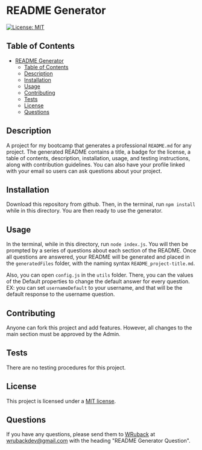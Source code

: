 # README Generator

[![License: MIT](https://img.shields.io/badge/License-MIT-yellow.svg)](https://opensource.org/licenses/MIT)

## Table of Contents

- [README Generator](#readme-generator)
  - [Table of Contents](#table-of-contents)
  - [Description](#description)
  - [Installation](#installation)
  - [Usage](#usage)
  - [Contributing](#contributing)
  - [Tests](#tests)
  - [License](#license)
  - [Questions](#questions)

## Description

A project for my bootcamp that generates a professional `README.md` for any project. The generated README contains a title, a badge for the license, a table of contents, description, installation, usage, and testing instructions, along with contribution guidelines. You can also have your profile linked with your email so users can ask questions about your project.

## Installation

Download this repository from github. Then, in the terminal, run `npm install` while in this directory. You are then ready to use the generator.

## Usage

In the terminal, while in this directory, run `node index.js`. You will then be prompted by a series of questions about each section of the README. Once all questions are answered, your README will be generated and placed in the `generatedFiles` folder, with the naming syntax `README_project-title.md`.

Also, you can open `config.js` in the `utils` folder. There, you can the values of the Default properties to change the default answer for every question. EX: you can set `usernameDefault` to your username, and that will be the default response to the username question.

## Contributing

Anyone can fork this project and add features. However, all changes to the main section must be approved by the Admin.

## Tests

There are no testing procedures for this project.

## License

This project is licensed under a [MIT license](https://opensource.org/licenses/MIT).

## Questions

If you have any questions, please send them to [WRuback](https://github.com/WRuback) at wrubackdev@gmail.com with the heading "README Generator Question".
